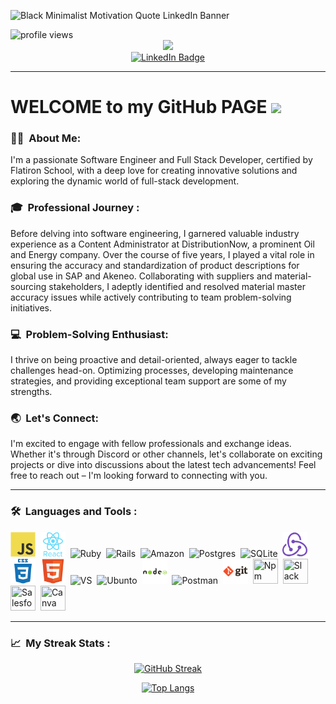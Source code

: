 

![Black Minimalist Motivation Quote LinkedIn Banner](https://github.com/janicera2880/janicera2880/assets/104116819/404103ce-0f97-4d9d-a288-e283c66163ec)


 

<img src="https://komarev.com/ghpvc/?username=janicera2880&style=flat-square&color=green" alt="profile views"/>
  <div id="header" align="center">
  <img src="https://media.giphy.com/media/RN8FdaB6T1bkkI5n4I/giphy.gif" width="200"/>
</div>

<div id="badges" align="center">
  <a href="[your-linkedin-URL](https://www.linkedin.com/in/janice-alecha-15b2a5b3/)">
    <img src="https://img.shields.io/badge/LinkedIn-blue?style=for-the-badge&logo=linkedin&logoColor=white" alt="LinkedIn Badge"/>
  </a>
</div>

---

<h1>
  WELCOME to my GitHub PAGE
  <img src="https://media.giphy.com/media/hvRJCLFzcasrR4ia7z/giphy.gif" width="30px"/>
</h1>

### :raising_hand_woman:  &nbsp;About Me:
I'm a passionate Software Engineer and Full Stack Developer, certified by Flatiron School, with a deep love for creating innovative solutions and exploring the dynamic world of full-stack development.

### :mortar_board: &nbsp;Professional Journey :
Before delving into software engineering, I garnered valuable industry experience as a Content Administrator at DistributionNow, a prominent Oil and Energy company. Over the course of five years, I played a vital role in ensuring the accuracy and standardization of product descriptions for global use in SAP and Akeneo. Collaborating with suppliers and material-sourcing stakeholders, I adeptly identified and resolved material master accuracy issues while actively contributing to team problem-solving initiatives.

### :computer: &nbsp;Problem-Solving Enthusiast:
I thrive on being proactive and detail-oriented, always eager to tackle challenges head-on. Optimizing processes, developing maintenance strategies, and providing exceptional team support are some of my strengths.

### :earth_asia: &nbsp;Let's Connect:
I'm excited to engage with fellow professionals and exchange ideas. Whether it's through Discord or other channels, let's collaborate on exciting projects or dive into discussions about the latest tech advancements! Feel free to reach out – I'm looking forward to connecting with you.

---

### 🛠 &nbsp;Languages and Tools :

<p>
<img src="https://github.com/devicons/devicon/blob/master/icons/javascript/javascript-original.svg" title="JavaScript" alt="JavaScript" width="40" height="40"/>&nbsp;
<img src="https://github.com/devicons/devicon/blob/master/icons/react/react-original-wordmark.svg" title="React" alt="React" width="40" height="40"/>&nbsp;
<img src="https://cdn.jsdelivr.net/gh/devicons/devicon/icons/ruby/ruby-plain-wordmark.svg" title="Ruby" alt="Ruby" width="40" height="40"/>&nbsp;   
<img src="https://cdn.jsdelivr.net/gh/devicons/devicon/icons/rails/rails-plain-wordmark.svg" title="Rails" alt="Rails" width="40" height="40"/>&nbsp;         
<img src="https://cdn.jsdelivr.net/gh/devicons/devicon/icons/amazonwebservices/amazonwebservices-original-wordmark.svg" title="Amazon" alt="Amazon" width="40" height="40"/>&nbsp;
<img src="https://cdn.jsdelivr.net/gh/devicons/devicon/icons/postgresql/postgresql-plain-wordmark.svg" title="Postgres" alt="Postgres" width="40" height="40"/>&nbsp;  
<img src="https://cdn.jsdelivr.net/gh/devicons/devicon/icons/sqlite/sqlite-original-wordmark.svg" title="SQLite" alt="SQLite" width="40" height="40"/>&nbsp;  
<img src="https://github.com/devicons/devicon/blob/master/icons/redux/redux-original.svg" title="Redux" alt="Redux " width="40" height="40"/>&nbsp;
<img src="https://github.com/devicons/devicon/blob/master/icons/css3/css3-plain-wordmark.svg"  title="CSS3" alt="CSS" width="40" height="40"/>&nbsp;
<img src="https://github.com/devicons/devicon/blob/master/icons/html5/html5-original.svg" title="HTML5" alt="HTML" width="40" height="40"/>&nbsp;
<img src="https://cdn.jsdelivr.net/gh/devicons/devicon/icons/vscode/vscode-original-wordmark.svg" title="VS" alt="VS" width="40" height="40"/>&nbsp;
<img src="https://cdn.jsdelivr.net/gh/devicons/devicon/icons/ubuntu/ubuntu-plain-wordmark.svg" title="Ubuntu"  alt="Ubunto" width="40" height="40"/>&nbsp;
<img src="https://github.com/devicons/devicon/blob/master/icons/nodejs/nodejs-original-wordmark.svg" title="NodeJS" alt="NodeJS" width="40" height="40"/>&nbsp;
<img src="https://www.vectorlogo.zone/logos/getpostman/getpostman-icon.svg" title="Postman"  alt="Postman" width="40" height="40"/>&nbsp;
<img src="https://github.com/devicons/devicon/blob/master/icons/git/git-original-wordmark.svg" title="Git" **alt="Git" width="40" height="40"/>&nbsp;
<img src="https://cdn.jsdelivr.net/gh/devicons/devicon/icons/npm/npm-original-wordmark.svg" title="Npm" **alt="Npm" width="40" height="40"/>&nbsp;
<img src="https://cdn.jsdelivr.net/gh/devicons/devicon/icons/slack/slack-original-wordmark.svg" title="Slack" **alt="Slack" width="40" height="40"/>&nbsp;
<img src="https://cdn.jsdelivr.net/gh/devicons/devicon/icons/salesforce/salesforce-original.svg" title="Salesforce" **alt="Salesforce" width="40" height="40"/>&nbsp;
<img src="https://cdn.jsdelivr.net/gh/devicons/devicon/icons/canva/canva-original.svg" title="Canva" **alt="Canva" width="40" height="40"/>&nbsp;
          
</p>

---

### :chart_with_upwards_trend: &nbsp;My Streak Stats :

<div align="center">

[![GitHub Streak](http://github-readme-streak-stats.herokuapp.com?user=janicera2880&theme=radical)](https://git.io/streak-stats)

[![Top Langs](https://github-readme-stats.vercel.app/api/top-langs/?username=janicera2880&layout=compact&theme=vision-friendly-dark)](https://github.com/janicera2880/github-readme-stats)

</div>


